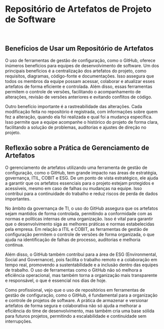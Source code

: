 <h1>Repositório de Artefatos de Projeto de Software</h1>

<br>

<h2>Benefícios de Usar um Repositório de Artefatos</h2>
<p>O uso de ferramentas de gestão de configuração, como o GitHub, oferece inúmeros benefícios para equipes de desenvolvimento de software. Um dos principais benefícios é a centralização dos artefatos do projeto, como requisitos, diagramas, código-fonte e documentações. Isso assegura que todos os membros da equipe possam acessar, colaborar e atualizar esses artefatos de forma eficiente e controlada. Além disso, essas ferramentas permitem o controle de versões, facilitando o acompanhamento de alterações, revisão de versões anteriores e evitando conflitos de código.</p>

<p>Outro benefício importante é a rastreabilidade das alterações. Cada modificação feita no repositório é registrada, com informações sobre quem fez a alteração, quando ela foi realizada e qual foi a mudança específica. Isso permite que a equipe acompanhe o histórico do projeto de forma clara, facilitando a solução de problemas, auditorias e ajustes de direção no projeto.</p>

<h2>Reflexão sobre a Prática de Gerenciamento de Artefatos</h2>
<p>O gerenciamento de artefatos utilizando uma ferramenta de gestão de configuração, como o GitHub, tem grande impacto nas áreas de estratégia, governança, ITIL, COBIT e ESG. De um ponto de vista estratégico, ele ajuda a garantir que os artefatos essenciais para o projeto estejam protegidos e acessíveis, mesmo em caso de falhas ou mudanças na equipe. Isso contribui para a continuidade do trabalho e reduz riscos de perda de dados importantes.</p>

<p>No âmbito da governança de TI, o uso do GitHub assegura que os artefatos sejam mantidos de forma controlada, permitindo a conformidade com as normas e políticas internas de uma organização. Isso é vital para garantir que o desenvolvimento siga as melhores práticas e normas estabelecidas pela empresa. Em relação a ITIL e COBIT, as ferramentas de gestão de configuração permitem o controle de versões de forma organizada, o que ajuda na identificação de falhas de processo, auditorias e melhoria contínua.</p>

<p>Além disso, o GitHub também contribui para a área de ESG (Environmental, Social and Governance), pois facilita o trabalho remoto e a colaboração em tempo real, promovendo a sustentabilidade e a inclusão dentro das equipes de trabalho. O uso de ferramentas como o GitHub não só melhora a eficiência operacional, mas também torna a organização mais transparente e responsável, o que é essencial nos dias de hoje.</p>

<p>Como profissional, vejo que o uso de repositórios em ferramentas de gestão de configuração, como o GitHub, é fundamental para a organização e controle de projetos de software. A prática de armazenar e versionar artefatos de forma segura e colaborativa não só ajuda a melhorar a eficiência do time de desenvolvimento, mas também cria uma base sólida para futuros projetos, permitindo a escalabilidade e continuidade sem interrupções.</p>
